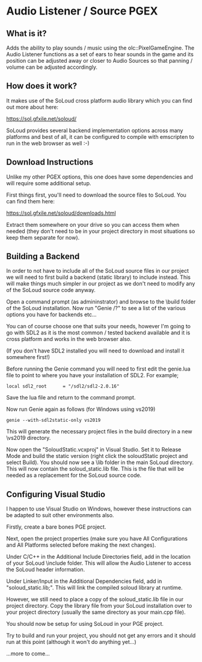 # Audio Listener / Source PGEX

What is it?
-----------

Adds the ability to play sounds / music using the olc::PixelGameEngine.
The Audio Listener functions as a set of ears to hear sounds in the game
and its position can be adjusted away or closer to Audio Sources so that
panning / volume can be adjusted accordingly.

How does it work?
-----------------

It makes use of the SoLoud cross platform audio library which you can find
out more about here:

https://sol.gfxile.net/soloud/

SoLoud provides several backend implementation options across many platforms
and best of all, it can be configured to compile with emscripten to run in the
web browser as well :-)

Download Instructions
------------------

Unlike my other PGEX options, this one does have some dependencies and will require
some additional setup.

First things first, you'll need to download the source files to SoLoud.  You can find
them here:

https://sol.gfxile.net/soloud/downloads.html

Extract them somewhere on your drive so you can access them when needed (they don't need
to be in your project directory in most situations so keep them separate for now).

Building a Backend
------------------

In order to not have to include all of the SoLoud source files in our project we will need
to first build a backend (static library) to include instead.  This will make things much
simpler in our project as we don't need to modify any of the SoLoud source code anyway.

Open a command prompt (as admininstrator) and browse to the \build folder of the SoLoud
installation.  Now run "Genie /?" to see a list of the various options you have for backends
etc...

You can of course choose one that suits your needs, however I'm going to go with SDL2 as it
is the most common / tested backend available and it is cross platform and works in the
web browser also.

(If you don't have SDL2 installed you will need to download and install it somewhere first!)

Before running the Genie command you will need to first edit the genie.lua file to point to
where you have your installation of SDL2. For example;

    local sdl2_root      = "/sdl2/sdl2-2.0.16"

Save the lua file and return to the command prompt.

Now run Genie again as follows (for Windows using vs2019)

    genie --with-sdl2static-only vs2019

This will generate the necessary project files in the build directory in a new \vs2019
directory.

Now open the "SoloudStatic.vcxproj" in Visual Studio.  Set it to Release Mode and build the
static version (right click the soloudStatic project and select Build).  You should now
see a \lib folder in the main SoLoud directory. This will now contain the soloud_static.lib
file.  This is the file that will be needed as a replacement for the SoLoud source code.

Configuring Visual Studio
-------------------------

I happen to use Visual Studio on Windows, however these instructions can be adapted to suit
other environments also.

Firstly, create a bare bones PGE project.

Next, open the project properties (make sure you have All Configurations and All Platforms
selected before making the next changes).

Under C/C++ in the Additional Include Directories field, add in the location of your
SoLoud \include folder.  This will allow the Audio Listener to access the SoLoud header
information.

Under Linker/Input in the Additional Dependencies field, add in "soloud_static.lib;". This
will link the compiled soloud library at runtime.

However, we still need to place a copy of the soloud_static.lib file in our project directory.
Copy the library file from your SoLoud installation over to your project directory (usually
the same directory as your main.cpp file).

You should now be setup for using SoLoud in your PGE project.

Try to build and run your project, you should not get any errors and it should run at this point
(although it won't do anything yet...)

...more to come...
